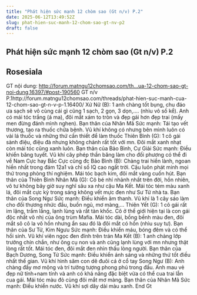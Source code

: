 ```yaml
---
title: "Phát hiện sức mạnh 12 chòm sao (Gt n/v) P.2"
date: 2025-06-12T13:49:52Z
slug: phat-hien-suc-manh-12-chom-sao-gt-nv-p2
draft: false
---
```


## Phát hiện sức mạnh 12 chòm sao (Gt n/v) P.2

## Rosesiala

GT nội dung: http://forum.matngu12chomsao.com/th...ua-12-chom-sao-gt-noi-dung.16397/#post-190560
GT n/v P.1http://forum.matngu12chomsao.com/threads/phat-hien-suc-manh-cua-12-chom-sao-gt-n-v-p-1.16400/
Xử Nữ (B): 1 anh chàng tốt bụng, chu đáo ưa sạch sẽ vô cùng cái gì cũng 1 sạch, 2 gọn, 3 dọn,.... (nhìu vô số kể). Anh có mái tóc trắng (á ma), đôi mắt xám to tròn và đẹp gái hơn đẹp trai (mấy men đừng đánh mình nghen). Bạn thân của Nhân Mã
Sức mạnh: Tái tạo vết thương, tạo ra thuốc chữa bệnh. Vũ khí không có nhưng bên mình luôn có vài lá thuốc và những thứ cần thiết để làm thuốc
Thiên Bình (G): 1 cô gái sành điệu, điệu đà nhưng không chảnh rất tốt với mn. Đôi mắt xanh nhạt còn mái tóc cũng xanh luôn. Bạn thân của Bảo Bình, Cự Giải
Sức mạnh: Điều khiển băng tuyết. Vũ khí cây phép thần băng làm cho đối phương có thể đi về Nam Cực hay Bắc Cực cũng đc
Bảo Bình (B): Chàng trai hiền lành, ngoan hiền nhất trong đám 12a1 và chỉ số IQ cao ngất trời. Cậu luôn phát minh mọi thứ trong phòng thí nghiệm. Mái tóc bạch kim, đôi mắt vàng cuốn hút. Bạn thân của Thiên Bình
Nhân Mã (G): Cô bé nhí nhảnh nhất trên đời, hồn nhiên, vô tư không bây giờ suy nghĩ sâu xa như cậu Ma Kết. Mái tóc tém màu xanh lá, đôi mắt cực kỳ trong sáng không vết mực đen như Sư Tử nhà ta. Bạn thân của Song Ngư
Sức mạnh: Điều khiển âm thanh. Vũ khí là 1 cây sáo làm cho đối thương nhức đầu, buồn ngủ, mơ màng,...
Thiên Yết (G): 1 cô gái rất im lặng, trầm lắng, lạnh lùng và rất tàn khốc. Cô ở thế giới hiện tại là con gái độc nhất vô nhị của ông trùm Mafia. Mái tóc dài, bồng bềnh màu đen, đôi mắt sô cô la vô hồn nhưng ẩn sau đó là đôi mắt có hồn (nhìu suy tư). Bạn thân của Sư Tử, Kim Ngưu
Sức mạnh: Điều khiển máu, bóng đêm và có thể hồi sinh. Vũ khí viên ngọc đen đính trên trán
Ma Kết (B): 1 anh chàng lớp trưởng chín chắn, như ông cụ non và anh cũng lạnh lùng với mn nhưng thật lòng rất tốt. Mái tóc đen, đôi mắt đen nhìn thấu lòng người. Bạn thân của Bạch Dương, Song Tử
Sức mạnh: Điều khiển ánh sáng và những thứ tốt điều nhất thế gian. Vũ khí hình săm con dê đuôi cá ở cổ tay
Song Ngư (B): Anh chàng đầy mơ mộng và trí tưởng tượng phong phú trong đầu. Anh mau vẻ đẹp nữ tính+nam tính và anh có khả năng đặc biệt vừa có thể cua trai lẫn cua gái. Mái tóc màu đỏ cùng đôi mắt mơ màng. Bạn thân của Nhân Mã
Sức mạnh: Điều khiển nước. Vũ khí sợi dây dài màu xanh. End Gt